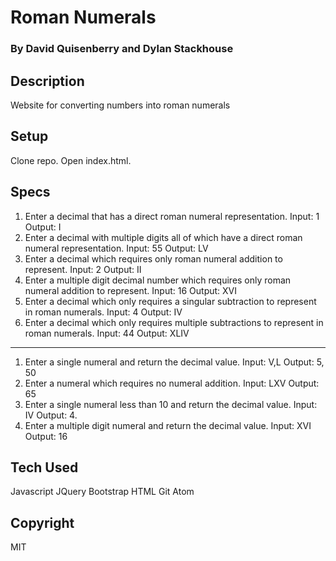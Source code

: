 # Roman Numerals
### By David Quisenberry and Dylan Stackhouse
## Description
Website for converting numbers into roman numerals
## Setup
Clone repo.  Open index.html.
## Specs
1. Enter a decimal that has a direct roman numeral representation. Input: 1 Output: I
2. Enter a decimal with multiple digits all of which have a direct roman numeral representation. Input: 55 Output: LV
3. Enter a decimal which requires only roman numeral addition to represent. Input: 2 Output: II
4. Enter a multiple digit decimal number which requires only roman numeral addition to represent. Input: 16 Output: XVI
5. Enter a decimal which only requires a singular subtraction to represent in roman numerals. Input: 4 Output: IV
6. Enter a decimal which only requires multiple subtractions to represent in roman numerals. Input: 44 Output: XLIV
---
1. Enter a single numeral and return the decimal value. Input: V,L Output: 5, 50
2. Enter a numeral which requires no numeral addition. Input: LXV Output: 65
3. Enter a single numeral less than 10 and return the decimal value. Input: IV Output: 4.
4. Enter a multiple digit numeral and return the decimal value. Input: XVI Output: 16

## Tech Used
Javascript
JQuery
Bootstrap
HTML
Git
Atom
## Copyright
MIT
